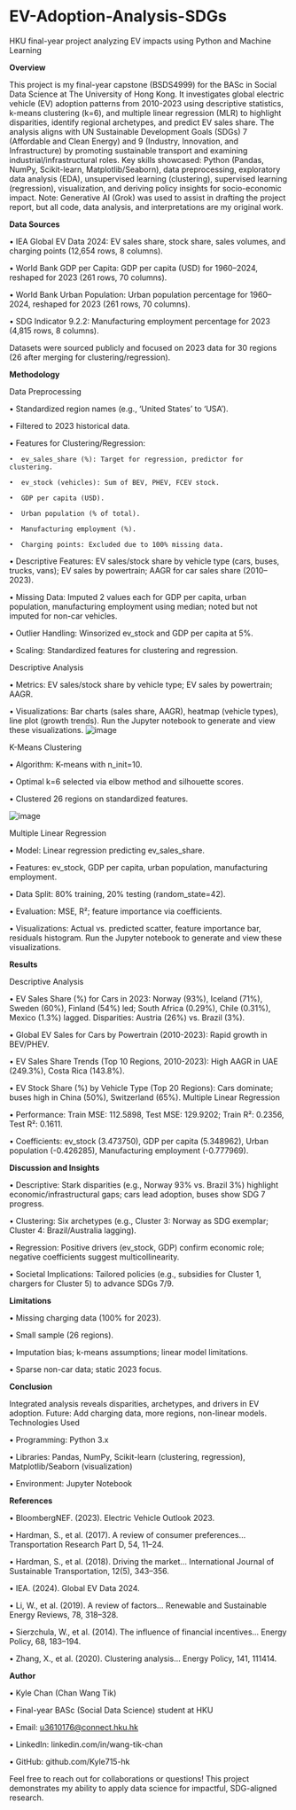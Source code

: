 # EV-Adoption-Analysis-SDGs
HKU final-year project analyzing EV impacts using Python and Machine Learning

__Overview__

This project is my final-year capstone (BSDS4999) for the BASc in Social Data Science at The University of Hong Kong. It investigates global electric vehicle (EV) adoption patterns from 2010-2023 using descriptive statistics, k-means clustering (k=6), and multiple linear regression (MLR) to highlight disparities, identify regional archetypes, and predict EV sales share. The analysis aligns with UN Sustainable Development Goals (SDGs) 7 (Affordable and Clean Energy) and 9 (Industry, Innovation, and Infrastructure) by promoting sustainable transport and examining industrial/infrastructural roles.
Key skills showcased: Python (Pandas, NumPy, Scikit-learn, Matplotlib/Seaborn), data preprocessing, exploratory data analysis (EDA), unsupervised learning (clustering), supervised learning (regression), visualization, and deriving policy insights for socio-economic impact.
Note: Generative AI (Grok) was used to assist in drafting the project report, but all code, data analysis, and interpretations are my original work.

__Data Sources__

•  IEA Global EV Data 2024: EV sales share, stock share, sales volumes, and charging points (12,654 rows, 8 columns).

•  World Bank GDP per Capita: GDP per capita (USD) for 1960–2024, reshaped for 2023 (261 rows, 70 columns).

•  World Bank Urban Population: Urban population percentage for 1960–2024, reshaped for 2023 (261 rows, 70 columns).

•  SDG Indicator 9.2.2: Manufacturing employment percentage for 2023 (4,815 rows, 8 columns).

Datasets were sourced publicly and focused on 2023 data for 30 regions (26 after merging for clustering/regression).

__Methodology__

Data Preprocessing

•  Standardized region names (e.g., ‘United States’ to ‘USA’).

•  Filtered to 2023 historical data.

•  Features for Clustering/Regression:

	•  ev_sales_share (%): Target for regression, predictor for clustering.

	•  ev_stock (vehicles): Sum of BEV, PHEV, FCEV stock.

	•  GDP per capita (USD).

	•  Urban population (% of total).

	•  Manufacturing employment (%).

	•  Charging points: Excluded due to 100% missing data.

•  Descriptive Features: EV sales/stock share by vehicle type (cars, buses, trucks, vans); EV sales by powertrain; AAGR for car sales share (2010–2023).

•  Missing Data: Imputed 2 values each for GDP per capita, urban population, manufacturing employment using median; noted but not imputed for non-car vehicles.

•  Outlier Handling: Winsorized ev_stock and GDP per capita at 5%.

•  Scaling: Standardized features for clustering and regression.

Descriptive Analysis

•  Metrics: EV sales/stock share by vehicle type; EV sales by powertrain; AAGR.

•  Visualizations: Bar charts (sales share, AAGR), heatmap (vehicle types), line plot (growth trends). Run the Jupyter notebook to generate and view these visualizations.
![image](https://github.com/user-attachments/assets/5bf0e1a4-ba37-49a3-be30-a0067b03d9ed)

K-Means Clustering

•  Algorithm: K-means with n_init=10.

•  Optimal k=6 selected via elbow method and silhouette scores.

•  Clustered 26 regions on standardized features.

![image](https://github.com/user-attachments/assets/e4b37d5b-33f3-4cce-b235-c21047116718)

Multiple Linear Regression

•  Model: Linear regression predicting ev_sales_share.

•  Features: ev_stock, GDP per capita, urban population, manufacturing employment.

•  Data Split: 80% training, 20% testing (random_state=42).

•  Evaluation: MSE, R²; feature importance via coefficients.

•  Visualizations: Actual vs. predicted scatter, feature importance bar, residuals histogram. Run the Jupyter notebook to generate and view these visualizations.

__Results__

Descriptive Analysis

•  EV Sales Share (%) for Cars in 2023: Norway (93%), Iceland (71%), Sweden (60%), Finland (54%) led; South Africa (0.29%), Chile (0.31%), Mexico (1.3%) lagged. Disparities: Austria (26%) vs. Brazil (3%).

•  Global EV Sales for Cars by Powertrain (2010-2023): Rapid growth in BEV/PHEV.

•  EV Sales Share Trends (Top 10 Regions, 2010-2023): High AAGR in UAE (249.3%), Costa Rica (143.8%).

•  EV Stock Share (%) by Vehicle Type (Top 20 Regions): Cars dominate; buses high in China (50%), Switzerland (65%).
Multiple Linear Regression

•  Performance: Train MSE: 112.5898, Test MSE: 129.9202; Train R²: 0.2356, Test R²: 0.1611.

•  Coefficients: ev_stock (3.473750), GDP per capita (5.348962), Urban population (-0.426285), Manufacturing employment (-0.777969).

__Discussion and Insights__

•  Descriptive: Stark disparities (e.g., Norway 93% vs. Brazil 3%) highlight economic/infrastructural gaps; cars lead adoption, buses show SDG 7 progress.

•  Clustering: Six archetypes (e.g., Cluster 3: Norway as SDG exemplar; Cluster 4: Brazil/Australia lagging).

•  Regression: Positive drivers (ev_stock, GDP) confirm economic role; negative coefficients suggest multicollinearity.

•  Societal Implications: Tailored policies (e.g., subsidies for Cluster 1, chargers for Cluster 5) to advance SDGs 7/9.

__Limitations__

•  Missing charging data (100% for 2023).

•  Small sample (26 regions).

•  Imputation bias; k-means assumptions; linear model limitations.

•  Sparse non-car data; static 2023 focus.

__Conclusion__

Integrated analysis reveals disparities, archetypes, and drivers in EV adoption. Future: Add charging data, more regions, non-linear models.
Technologies Used

•  Programming: Python 3.x

•  Libraries: Pandas, NumPy, Scikit-learn (clustering, regression), Matplotlib/Seaborn (visualization)

•  Environment: Jupyter Notebook

__References__

•  BloombergNEF. (2023). Electric Vehicle Outlook 2023.

•  Hardman, S., et al. (2017). A review of consumer preferences… Transportation Research Part D, 54, 11–24.

•  Hardman, S., et al. (2018). Driving the market… International Journal of Sustainable Transportation, 12(5), 343–356.

•  IEA. (2024). Global EV Data 2024.

•  Li, W., et al. (2019). A review of factors… Renewable and Sustainable Energy Reviews, 78, 318–328.

•  Sierzchula, W., et al. (2014). The influence of financial incentives… Energy Policy, 68, 183–194.

•  Zhang, X., et al. (2020). Clustering analysis… Energy Policy, 141, 111414.

__Author__

•  Kyle Chan (Chan Wang Tik)

•  Final-year BASc (Social Data Science) student at HKU

•  Email: u3610176@connect.hku.hk

•  LinkedIn: linkedin.com/in/wang-tik-chan

•  GitHub: github.com/Kyle715-hk

Feel free to reach out for collaborations or questions! This project demonstrates my ability to apply data science for impactful, SDG-aligned research.
